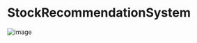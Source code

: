 # StockRecommendationSystem

![image](https://user-images.githubusercontent.com/58844165/166670713-86045883-d608-4925-9834-1e5ae23d1076.png)
